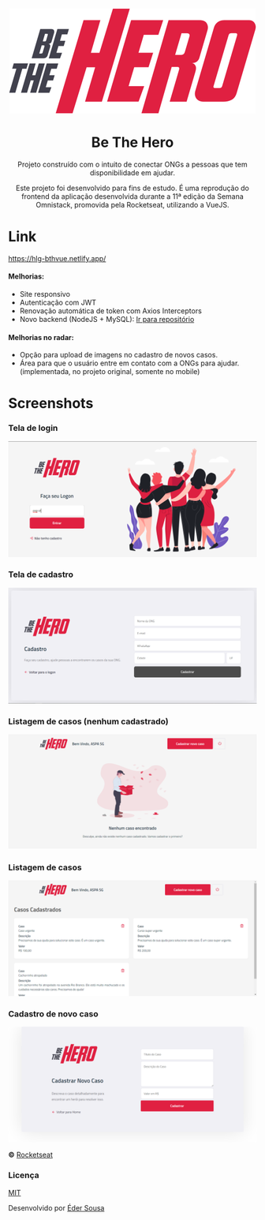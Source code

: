 <p align="center">
  <img alt="Logo - Be The Hero" src="src/assets/logo.svg">
</p>

<h1 align="center">
  Be The Hero
</h1>

<p align="center">
  Projeto construído com o intuito de conectar ONGs a pessoas que tem disponibilidade em ajudar.
</p>
<p align="center">
  Este projeto foi desenvolvido para fins de estudo. É uma reprodução do frontend da aplicação desenvolvida durante a 11ª edição da Semana Omnistack, promovida pela Rocketseat, utilizando a VueJS.
</p>

# Link

https://hlg-bthvue.netlify.app/

<h4>
  Melhorias:
</h4>

- Site responsivo
- Autenticação com JWT
- Renovação automática de token com Axios Interceptors
- Novo backend (NodeJS + MySQL): [Ir para repositório](https://github.com/ederwms/api-bethehero)

<h4>
  Melhorias no radar:
</h4>

- Opção para upload de imagens  no cadastro de novos casos.
- Área para que o usuário entre em contato com a ONGs para ajudar. (implementada, no projeto original, somente no mobile)

# Screenshots

<h3>
  Tela de login
</h3>
<img alt="Login screen" src="src/assets/screenshots/login-bth.png">

<h3>
  Tela de cadastro
</h3>
<img alt="Register screen" src="src/assets/screenshots/cadastro-bth.png">

<h3>
  Listagem de casos (nenhum cadastrado)
</h3>
<img alt="Incident screen (empty)" src="src/assets/screenshots/incident-screen-empty.png">

<h3>
  Listagem de casos
</h3>
<img alt="Incident screen" src="src/assets/screenshots/incident-screen-populated.png">

<h3>
  Cadastro de novo caso
</h3>
<img alt="New incident screen" src="src/assets/screenshots/new-incident-screen.png">

**&copy;** [Rocketseat](https://rocketseat.com.br/)

### Licença
[MIT](https://github.com/ederwms/bethehero-vue/blob/master/LICENSE)

Desenvolvido por [Éder Sousa](https://github.com/ederwms)
